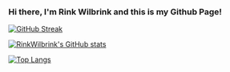 ### Hi there, I'm Rink Wilbrink and this is my Github Page!

[![GitHub Streak](http://github-readme-streak-stats.herokuapp.com?user=RinkWilbrink&theme=onedark&hide_border=true&stroke=00A4DD)](https://git.io/streak-stats)

[![RinkWilbrink's GitHub stats](https://github-readme-stats.vercel.app/api?username=RinkWilbrink&theme=onedark&hide_border=true&stroke=00A4DD)](https://github.com/anuraghazra/github-readme-stats)

[![Top Langs](https://github-readme-stats.vercel.app/api/top-langs/?username=RinkWilbrink&theme=onedark&hide_border=true&stroke=00A4DD)](https://github.com/anuraghazra/github-readme-stats)



<!--
**RinkWilbrink/RinkWilbrink** is a ✨ _special_ ✨ repository because its `README.md` (this file) appears on your GitHub profile.

Here are some ideas to get you started:

- 🔭 I’m currently working on ...
- 🌱 I’m currently learning ...
- 👯 I’m looking to collaborate on ...
- 🤔 I’m looking for help with ...
- 💬 Ask me about ...
- 📫 How to reach me: ...
- 😄 Pronouns: ...
- ⚡ Fun fact: ...
-->
